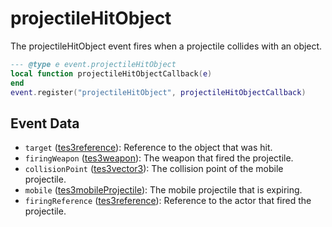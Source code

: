# projectileHitObject

The projectileHitObject event fires when a projectile collides with an object.

```lua
--- @type e event.projectileHitObject
local function projectileHitObjectCallback(e)
end
event.register("projectileHitObject", projectileHitObjectCallback)
```

## Event Data

* `target` ([tes3reference](../../types/tes3reference)): Reference to the object that was hit.
* `firingWeapon` ([tes3weapon](../../types/tes3weapon)): The weapon that fired the projectile.
* `collisionPoint` ([tes3vector3](../../types/tes3vector3)): The collision point of the mobile projectile.
* `mobile` ([tes3mobileProjectile](../../types/tes3mobileProjectile)): The mobile projectile that is expiring.
* `firingReference` ([tes3reference](../../types/tes3reference)): Reference to the actor that fired the projectile.

